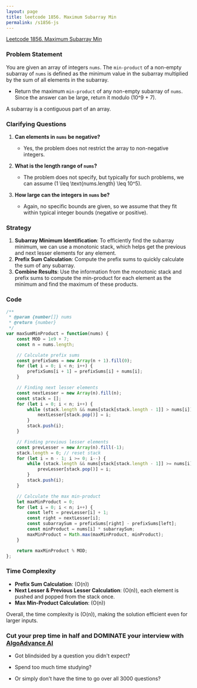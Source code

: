```yaml
---
layout: page
title: leetcode 1856. Maximum Subarray Min
permalink: /s1856-js
---
```

[Leetcode 1856. Maximum Subarray Min](https://algoadvance.github.io/algoadvance/l1856)
### Problem Statement
You are given an array of integers `nums`. The `min-product` of a non-empty subarray of `nums` is defined as the minimum value in the subarray multiplied by the sum of all elements in the subarray.

- Return the maximum `min-product` of any non-empty subarray of `nums`. Since the answer can be large, return it modulo \(10^9 + 7\).

A subarray is a contiguous part of an array.

### Clarifying Questions
1. **Can elements in `nums` be negative?**
   - Yes, the problem does not restrict the array to non-negative integers.

2. **What is the length range of `nums`?**
   - The problem does not specify, but typically for such problems, we can assume \(1 \leq \text{nums.length} \leq 10^5\).

3. **How large can the integers in `nums` be?**
   - Again, no specific bounds are given, so we assume that they fit within typical integer bounds (negative or positive).

### Strategy
1. **Subarray Minimum Identification**: To efficiently find the subarray minimum, we can use a monotonic stack, which helps get the previous and next lesser elements for any element.
2. **Prefix Sum Calculation**: Compute the prefix sums to quickly calculate the sum of any subarray.
3. **Combine Results**: Use the information from the monotonic stack and prefix sums to compute the min-product for each element as the minimum and find the maximum of these products.

### Code

```javascript
/**
 * @param {number[]} nums
 * @return {number}
 */
var maxSumMinProduct = function(nums) {
    const MOD = 1e9 + 7;
    const n = nums.length;

    // Calculate prefix sums
    const prefixSums = new Array(n + 1).fill(0);
    for (let i = 0; i < n; i++) {
        prefixSums[i + 1] = prefixSums[i] + nums[i];
    }

    // Finding next lesser elements
    const nextLesser = new Array(n).fill(n);
    const stack = [];
    for (let i = 0; i < n; i++) {
        while (stack.length && nums[stack[stack.length - 1]] > nums[i]) {
            nextLesser[stack.pop()] = i;
        }
        stack.push(i);
    }

    // Finding previous lesser elements
    const prevLesser = new Array(n).fill(-1);
    stack.length = 0; // reset stack
    for (let i = n - 1; i >= 0; i--) {
        while (stack.length && nums[stack[stack.length - 1]] >= nums[i]) {
            prevLesser[stack.pop()] = i;
        }
        stack.push(i);
    }

    // Calculate the max min-product
    let maxMinProduct = 0;
    for (let i = 0; i < n; i++) {
        const left = prevLesser[i] + 1;
        const right = nextLesser[i];
        const subarraySum = prefixSums[right] - prefixSums[left];
        const minProduct = nums[i] * subarraySum;
        maxMinProduct = Math.max(maxMinProduct, minProduct);
    }

    return maxMinProduct % MOD;
};
```

### Time Complexity
- **Prefix Sum Calculation**: \(O(n)\)
- **Next Lesser & Previous Lesser Calculation**: \(O(n)\), each element is pushed and popped from the stack once.
- **Max Min-Product Calculation**: \(O(n)\)

Overall, the time complexity is \(O(n)\), making the solution efficient even for larger inputs.


### Cut your prep time in half and DOMINATE your interview with [AlgoAdvance AI](https://algoAdvance.com)

- Got blindsided by a question you didn't expect?

- Spend too much time studying?

- Or simply don't have the time to go over all 3000 questions?

